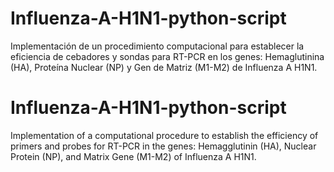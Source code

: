 # Influenza-A-H1N1-python-script
Implementación de un procedimiento computacional para establecer la eficiencia de cebadores y sondas para RT-PCR en los genes: Hemaglutinina (HA), Proteína Nuclear (NP) y Gen de Matriz (M1-M2) de Influenza A H1N1.

# Influenza-A-H1N1-python-script
Implementation of a computational procedure to establish the efficiency of primers and probes for RT-PCR in the genes: Hemagglutinin (HA), Nuclear Protein (NP), and Matrix Gene (M1-M2) of Influenza A H1N1.
